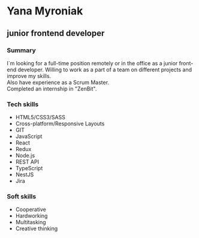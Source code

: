 # Yana Myroniak

## junior frontend developer

### Summary

I`m looking for a full-time position remotely or in the office as a junior front-end developer. Willing to work as a part of a team on different projects and improve my skills.\
Also have experience as a Scrum Master.\
Сompleted an internship in "ZenBit".

### Tech skills

- HTML5/CSS3/SASS
- Cross-platform/Responsive Layouts
- GIT
- JavaScript
- React
- Redux
- Node.js
- REST API
- TypeScript
- NestJS
- Jira

### Soft skills

- Cooperative
- Hardworking
- Multitasking
- Creative thinking
